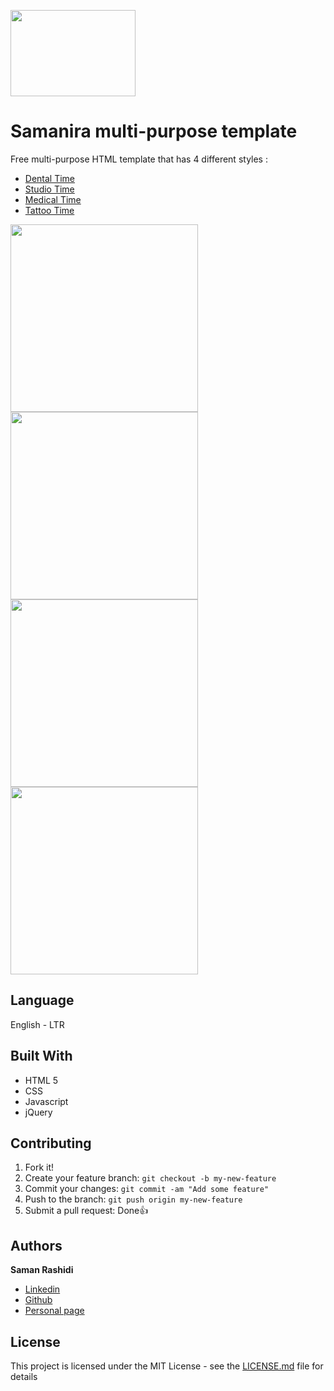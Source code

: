 <p>
  <a href="http://samanira.samanrashidi.com">
    <img src="http://www.samanrashidi.com/img/samanira.be1ce8db.png" width=200 height=138>
  </a>
</p>

# Samanira multi-purpose template

Free multi-purpose HTML template that has 4 different styles :
* [Dental Time](https://samanirathemes.netlify.com/dentaltime)
* [Studio Time](https://samanirathemes.netlify.com/studiotime)
* [Medical Time](https://samanirathemes.netlify.com/medtime)
* [Tattoo Time](https://samanirathemes.netlify.com/tattootime)

<p>
  <a href="https://samanirathemes.netlify.com/dentaltime">
    <img src="http://gallery.samanrashidi.com/dentaltime.jpg" width=300>
  </a>
  <a href="https://samanirathemes.netlify.com/medtime">
    <img src="http://gallery.samanrashidi.com/medtime.jpg" width=300>
  </a>
  <a href="https://samanirathemes.netlify.com/studiotime">
    <img src="http://gallery.samanrashidi.com/studiotime.jpg" width=300>
  </a>
  <a href="https://samanirathemes.netlify.com/tattootime">
    <img src="http://gallery.samanrashidi.com/tattootime.jpg" width=300>
  </a>
</p>

## Language

English - LTR

## Built With

* HTML 5
* CSS
* Javascript
* jQuery

## Contributing

1. Fork it!
2. Create your feature branch: `git checkout -b my-new-feature`
3. Commit your changes: `git commit -am "Add some feature"`
4. Push to the branch: `git push origin my-new-feature`
5. Submit a pull request:  Done👍

## Authors

**Saman Rashidi**

- [Linkedin](https://www.linkedin.com/in/samanrashidii)
- [Github](https://github.com/samanrashidii)
- [Personal page](http://samanrashidi.com)

## License

This project is licensed under the MIT License - see the [LICENSE.md](LICENSE.md) file for details

